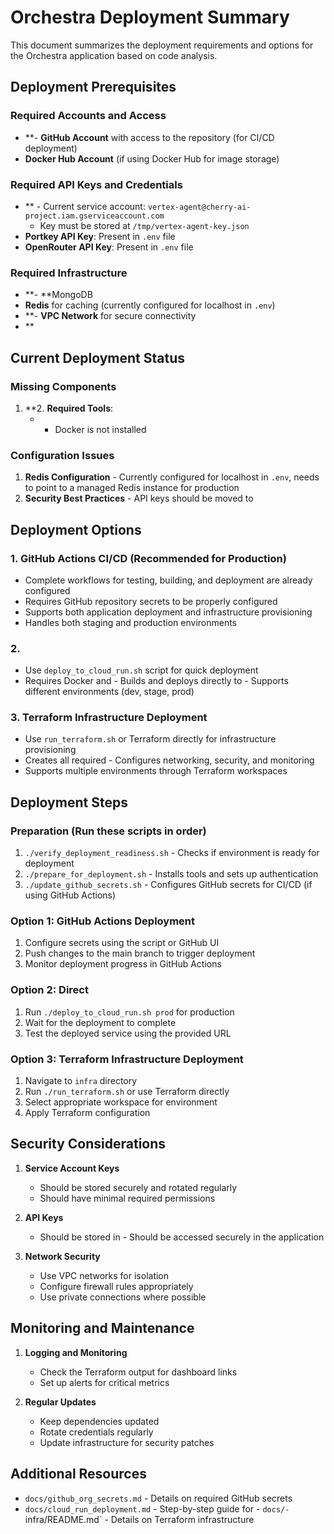 # Orchestra Deployment Summary

This document summarizes the deployment requirements and options for the Orchestra application based on code analysis.

## Deployment Prerequisites

### Required Accounts and Access

- **- **GitHub Account** with access to the repository (for CI/CD deployment)
- **Docker Hub Account** (if using Docker Hub for image storage)

### Required API Keys and Credentials

- **  - Current service account: `vertex-agent@cherry-ai-project.iam.gserviceaccount.com`
  - Key must be stored at `/tmp/vertex-agent-key.json`
- **Portkey API Key**: Present in `.env` file
- **OpenRouter API Key**: Present in `.env` file

### Required Infrastructure

- **- **MongoDB
- **Redis** for caching (currently configured for localhost in `.env`)
- **- **VPC Network** for secure connectivity
- **
## Current Deployment Status

### Missing Components

1. **2. **Required Tools**:
   -    - Docker is not installed

### Configuration Issues

1. **Redis Configuration** - Currently configured for localhost in `.env`, needs to point to a managed Redis instance for production
2. **Security Best Practices** - API keys should be moved to
## Deployment Options

### 1. GitHub Actions CI/CD (Recommended for Production)

- Complete workflows for testing, building, and deployment are already configured
- Requires GitHub repository secrets to be properly configured
- Supports both application deployment and infrastructure provisioning
- Handles both staging and production environments

### 2.
- Use `deploy_to_cloud_run.sh` script for quick deployment
- Requires Docker and - Builds and deploys directly to - Supports different environments (dev, stage, prod)

### 3. Terraform Infrastructure Deployment

- Use `run_terraform.sh` or Terraform directly for infrastructure provisioning
- Creates all required - Configures networking, security, and monitoring
- Supports multiple environments through Terraform workspaces

## Deployment Steps

### Preparation (Run these scripts in order)

1. `./verify_deployment_readiness.sh` - Checks if environment is ready for deployment
2. `./prepare_for_deployment.sh` - Installs tools and sets up authentication
3. `./update_github_secrets.sh` - Configures GitHub secrets for CI/CD (if using GitHub Actions)

### Option 1: GitHub Actions Deployment

1. Configure secrets using the script or GitHub UI
2. Push changes to the main branch to trigger deployment
3. Monitor deployment progress in GitHub Actions

### Option 2: Direct
1. Run `./deploy_to_cloud_run.sh prod` for production
2. Wait for the deployment to complete
3. Test the deployed service using the provided URL

### Option 3: Terraform Infrastructure Deployment

1. Navigate to `infra` directory
2. Run `./run_terraform.sh` or use Terraform directly
3. Select appropriate workspace for environment
4. Apply Terraform configuration

## Security Considerations

1. **Service Account Keys**

   - Should be stored securely and rotated regularly
   - Should have minimal required permissions

2. **API Keys**

   - Should be stored in    - Should be accessed securely in the application

3. **Network Security**
   - Use VPC networks for isolation
   - Configure firewall rules appropriately
   - Use private connections where possible

## Monitoring and Maintenance

1. **Logging and Monitoring**

   - Check the Terraform output for dashboard links
   - Set up alerts for critical metrics

2. **Regular Updates**
   - Keep dependencies updated
   - Rotate credentials regularly
   - Update infrastructure for security patches

## Additional Resources

- `docs/github_org_secrets.md` - Details on required GitHub secrets
- `docs/cloud_run_deployment.md` - Step-by-step guide for - `docs/- `infra/README.md` - Details on Terraform infrastructure
